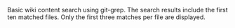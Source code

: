 Basic wiki content search using git-grep. The search results include the first ten matched files. Only the first three matches per file are displayed.
